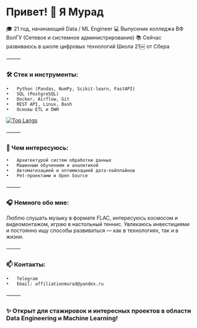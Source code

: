 # Привет! 👋 Я Мурад

🎓 21 год, начинающий Data / ML Engineer
💻 Выпускник колледжа ВФ ВолГУ (Сетевое и системное администрирование)
📚 Сейчас развиваюсь в школе цифровых технологий Школа 21￼ от Сбера

⸻

### 🛠️ Стек и инструменты:

    •	Python (Pandas, NumPy, Scikit-learn, FastAPI)
    •	SQL (PostgreSQL)
    •	Docker, Airflow, Git
    •	REST API, Linux, Bash
    •	Основы ETL и DWH

[![Top Langs](https://github-readme-stats.vercel.app/api/top-langs/?username=affiliation24&layout=donut)](https://github.com/affiliation24/github-readme-stats)

⸻

### 🚀 Чем интересуюсь:

    •	Архитектурой систем обработки данных
    •	Машинным обучением и аналитикой
    •	Автоматизацией и оптимизацией дата-пайплайнов
    •	Pet-проектами и Open Source

⸻

### 🎧 Немного обо мне:

Люблю слушать музыку в формате FLAC, интересуюсь космосом и видеомонтажом, играю в настольный теннис.
Увлекаюсь инвестициями и постоянно ищу способы развиваться — как в технологиях, так и в жизни.

⸻

### 📫 Контакты:

    •	Telegram￼
    •	Email: affiliationmurad@yandex.ru

⸻

### ✨ Открыт для стажировок и интересных проектов в области Data Engineering и Machine Learning!
